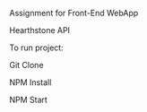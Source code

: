 Assignment for Front-End WebApp

Hearthstone API

To run project:

Git Clone

NPM Install

NPM Start
